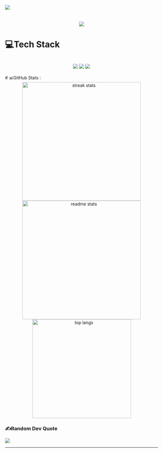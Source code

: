 [![](https://visitcount.itsvg.in/api?id=ngominhtien17&icon=0&color=0)](https://visitcount.itsvg.in)

<h1 align="center">
    <img src="https://readme-typing-svg.herokuapp.com/?font=Righteous&size=35&center=true&vCenter=true&width=500&height=70&duration=4000&lines=Hi+There!+👋;+I'm+NgoMinhTien!;" />
</h1>


# 💻Tech Stack
<br/>
<div align="center">
    <img src="https://skillicons.dev/icons?i=javascript,c,java,cs,python"/>
    <img src="https://skillicons.dev/icons?i=nodejs,express,nextjs,react,mongodb,mysql,bootstrap,html,css,dotnet,npm,php" />
    <img src="https://skillicons.dev/icons?i=vscode,github,figma,git,discord,idea,postman,notion" /><br>
</div>

<br/>
# 📊GitHub Stats :
<div align=center>
  <img width=390 src="https://github-readme-streak-stats-salesp07.vercel.app/?user=ngominhtien17&count_private=true&theme=react&border_radius=10" alt="streak stats"/>
  <img width=390 src="https://github-readme-stats-salesp07.vercel.app/api?username=ngominhtien17&count_private=true&show_icons=true&theme=react&rank_icon=github&border_radius=10" alt="readme stats" />
  <br/>
  <img width=325 align="center" src="https://github-readme-stats-salesp07.vercel.app/api/top-langs/?username=ngominhtien17&hide=HTML&langs_count=8&layout=compact&theme=react&border_radius=10&size_weight=0.5&count_weight=0.5&exclude_repo=github-readme-stats" alt="top langs" />
</div>

### ✍️Random Dev Quote
![](https://quotes-github-readme.vercel.app/api?type=horizontal&theme=dark)

---

